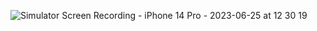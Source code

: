 ![Simulator Screen Recording - iPhone 14 Pro - 2023-06-25 at 12 30 19](https://github.com/LeeJaeheee/AllenSwiftMasterSchool/assets/74818845/eee312f6-7bb2-4610-9681-2c86d069eb5f)
